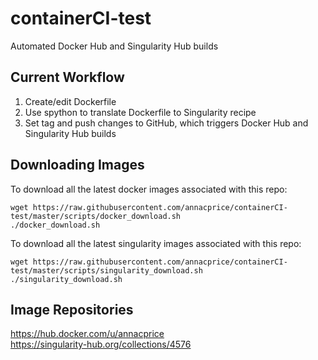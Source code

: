 # containerCI-test
Automated Docker Hub and Singularity Hub builds

## Current Workflow
1) Create/edit Dockerfile
2) Use spython to translate Dockerfile to Singularity recipe
3) Set tag and push changes to GitHub, which triggers Docker Hub and Singularity Hub builds

## Downloading Images
To download all the latest docker images associated with this repo:
```
wget https://raw.githubusercontent.com/annacprice/containerCI-test/master/scripts/docker_download.sh
./docker_download.sh
```
To download all the latest singularity images associated with this repo:
```
wget https://raw.githubusercontent.com/annacprice/containerCI-test/master/scripts/singularity_download.sh
./singularity_download.sh
```

## Image Repositories
https://hub.docker.com/u/annacprice \
https://singularity-hub.org/collections/4576
